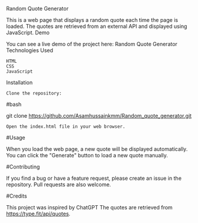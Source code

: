 Random Quote Generator

This is a web page that displays a random quote each time the page is loaded. The quotes are retrieved from an external API and displayed using JavaScript.
Demo

You can see a live demo of the project here: Random Quote Generator
Technologies Used

    HTML
    CSS
    JavaScript

Installation

    Clone the repository:

#bash

git clone https://github.com/Asamhussainkmm/Random_quote_generator.git

    Open the index.html file in your web browser.

#Usage

When you load the web page, a new quote will be displayed automatically. You can click the "Generate" button to load a new quote manually. 

#Contributing

If you find a bug or have a feature request, please create an issue in the repository. Pull requests are also welcome.

#Credits

This project was inspired by ChatGPT
The quotes are retrieved from https://type.fit/api/quotes.

